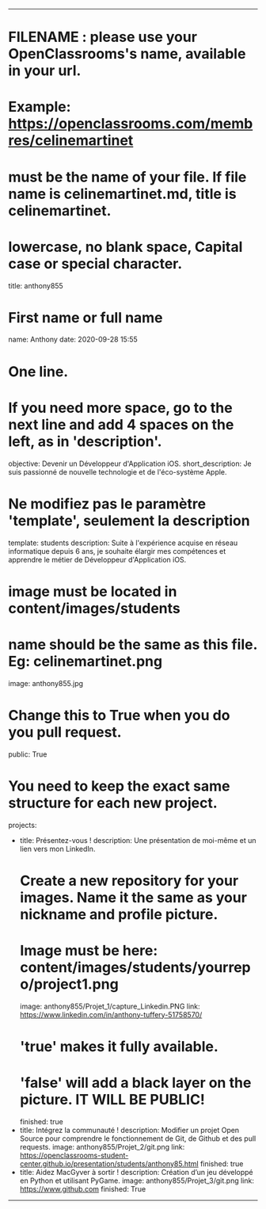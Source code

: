 ---

# FILENAME : please use your OpenClassrooms's name, available in your url.
# Example: https://openclassrooms.com/membres/celinemartinet
# must be the name of your file. If file name is celinemartinet.md, title is celinemartinet.
# lowercase, no blank space, Capital case or special character.
title: anthony855

# First name or full name
name: Anthony
date: 2020-09-28 15:55

# One line.
# If you need more space, go to the next line and add 4 spaces on the left, as in 'description'.
objective: Devenir un Développeur d'Application iOS.
short_description: Je suis passionné de nouvelle technologie et de l'éco-système Apple.

# Ne modifiez pas le paramètre 'template', seulement la description
template: students
description:
    Suite à l'expérience acquise en réseau informatique depuis 6 ans, je souhaite élargir mes compétences et apprendre le métier de Développeur d'Application iOS.

# image must be located in content/images/students
# name should be the same as this file. Eg: celinemartinet.png
image: anthony855.jpg

# Change this to True when you do you pull request.
public: True

# You need to keep the exact same structure for each new project.
projects:
  - title: Présentez-vous !
    description: Une présentation de moi-même et un lien vers mon LinkedIn.
    # Create a new repository for your images. Name it the same as your nickname and profile picture.
    # Image must be here: content/images/students/yourrepo/project1.png
    image: anthony855/Projet_1/capture_Linkedin.PNG
    link: https://www.linkedin.com/in/anthony-tuffery-51758570/
    # 'true' makes it fully available.
    # 'false' will add a black layer on the picture. IT WILL BE PUBLIC!
    finished: true
  - title: Intégrez la communauté !
    description: Modifier un projet Open Source pour comprendre le fonctionnement de Git, de Github et des pull requests. 
    image: anthony855/Projet_2/git.png
    link: https://openclassrooms-student-center.github.io/presentation/students/anthony85.html
    finished: true
  - title: Aidez MacGyver à sortir !
    description: Création d’un jeu développé en Python et utilisant PyGame.
    image: anthony855/Projet_3/git.png
    link: https://www.github.com
    finished: True
---
